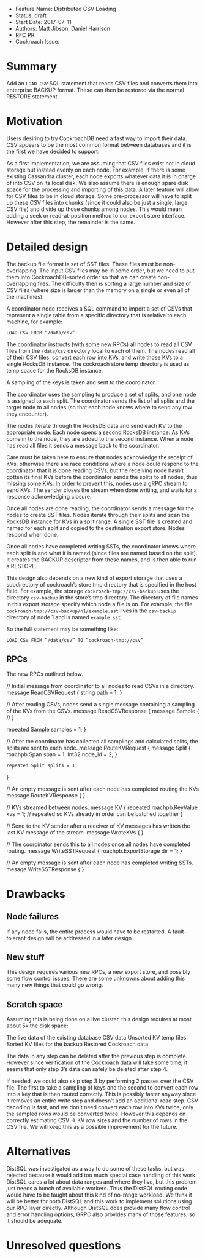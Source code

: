 - Feature Name: Distributed CSV Loading
- Status: draft
- Start Date: 2017-07-11
- Authors: Matt Jibson, Daniel Harrison
- RFC PR:
- Cockroach Issue:

# Summary

Add an `LOAD CSV` SQL statement that reads CSV files and converts them into enterprise BACKUP format. These can then be restored via the normal RESTORE statement.

# Motivation

Users desiring to try CockroachDB need a fast way to import their data. CSV appears to be the most common format between databases and it is the first we have decided to support.

As a first implementation, we are assuming that CSV files exist not in cloud storage but instead evenly on each node. For example, if there is some existing Cassandra cluster, each node exports whatever data it is in charge of into CSV on its local disk. We also assume there is enough spare disk space for the processing and importing of this data. A later feature will allow for CSV files to be in cloud storage. Some pre-processor will have to split up these CSV files into chunks (since it could also be just a single, large CSV file) and divide up those chunks among nodes. This would mean adding a seek or read-at-position method to our export store interface. However after this step, the remainder is the same.

# Detailed design

The backup file format is set of SST files. These files must be non-overlapping. The input CSV files may be in some order, but we need to put them into CockroachDB-sorted order so that we can create non-overlapping files. The difficulty then is sorting a large number and size of CSV files (where size is larger than the memory on a single or even all of the machines).

A coordinator node receives a SQL command to import a set of CSVs that represent a single table from a specific directory that is relative to each machine, for example:

`LOAD CSV FROM “/data/csv”`

The coordinator instructs (with some new RPCs) all nodes to read all CSV files from the `/data/csv` directory local to each of them. The nodes read all of their CSV files, convert each row into KVs, and write those KVs to a single RocksDB instance. The cockroach store temp directory is used as temp space for the RocksDB instance.

A sampling of the keys is taken and sent to the coordinator.

The coordinator uses the sampling to produce a set of splits, and one node is assigned to each split. The coordinator sends the list of all splits and the target node to all nodes (so that each node knows where to send any row they encounter).

The nodes iterate through the RocksDB data and send each KV to the appropriate node. Each node opens a second RocksDB instance. As KVs come in to the node, they are added to the second instance. When a node has read all files it sends a message back to the coordinator.

Care must be taken here to ensure that nodes acknowledge the receipt of KVs, otherwise there are race conditions where a node could respond to the coordinator that it is done reading CSVs, but the receiving node hasn’t gotten its final KVs before the coordinator sends the splits to all nodes, thus missing some KVs. In order to prevent this, nodes use a gRPC stream to send KVs. The sender closes the stream when done writing, and waits for a response acknowledging closure.

Once all nodes are done reading, the coordinator sends a message for the nodes to create SST files. Nodes iterate through their splits and scan the RocksDB instance for KVs in a split range. A single SST file is created and named for each split and copied to the destination export store. Nodes respond when done.

Once all nodes have completed writing SSTs, the coordinator knows where each split is and what it is named (since files are named based on the split). It creates the BACKUP descriptor from these names, and is then able to run a RESTORE.

This design also depends on a new kind of export storage that uses a subdirectory of cockroach’s store tmp directory that is specified in the host field. For example, the storage `cockroach-tmp://csv-backup` uses the directory `csv-backup` in the store’s tmp directory. The directory of file names in this export storage specify which node a file is on. For example, the file `cockroach-tmp://csv-backup/n1/example.sst` lives in the `csv-backup` directory of node 1 and is named `example.sst`.

So the full statement may be something like:

`LOAD CSV FROM “/data/csv” TO “cockroach-tmp://csv”`

## RPCs

The new RPCs outlined below.

// Initial message from coordinator to all nodes to read CSVs in a directory.
message ReadCSVRequest {
string path = 1;
}

// After reading CSVs, nodes send a single message containing a sampling of the KVs from the CSVs.
message ReadCSVResponse {
	message Sample {
		//
	}

repeated Sample samples = 1;
}

// After the coordinator has collected all samplings and calculated splits, the splits are sent to each node.
message RouteKVRequest {
	message Split {
		roachpb.Span span = 1;
		Int32 node_id = 2;
	}

	repeated Split splits = 1;
}

// An empty message is sent after each node has completed routing the KVs
message RouteKVResponse {
}

// KVs streamed between nodes.
message KV {
	repeated roachpb.KeyValue kvs = 1; // repeated so KVs already in order can be batched together
}

// Send to the KV sender after a receiver of KV messages has written the last KV message of the stream.
message WroteKVs {
}

// The coordinator sends this to all nodes once all nodes have completed routing.
message WriteSSTRequest {
	roachpb.ExportStorage dir = 1;
}

// An empty message is sent after each node has completed writing SSTs.
mesage WriteSSTResponse {
}

# Drawbacks

## Node failures

If any node fails, the entire process would have to be restarted. A fault-tolerant design will be addressed in a later design.

## New stuff

This design requires various new RPCs, a new export store, and possibly some flow control issues. There are some unknowns about adding this many new things that could go wrong.

## Scratch space

Assuming this is being done on a live cluster, this design requires at most about 5x the disk space:

The live data of the existing database
CSV data
Unsorted KV temp files
Sorted KV files for the backup
Restored Cockroach data

The data in any step can be deleted after the previous step is complete. However since verification of the Cockroach data will take some time, it seems that only step 3’s data can safely be deleted after step 4.

If needed, we could also skip step 3 by performing 2 passes over the CSV file. The first to take a sampling of keys and the second to convert each row into a key that is then routed correctly. This is possibly faster anyway since it removes an entire write step and doesn’t add an additional read step. CSV decoding is fast, and we don’t need convert each row into KVs twice, only the sampled rows would be converted twice. However this depends on correctly estimating CSV -> KV row sizes and the number of rows in the CSV file. We will keep this as a possible improvement for the future.

# Alternatives

DistSQL was investigated as a way to do some of these tasks, but was rejected because it would add too much special case handling of this work. DistSQL cares a lot about data ranges and where they live, but this problem just needs a bunch of available workers. Thus the DistSQL routing code would have to be taught about this kind of no-range workload. We think it will be better for both DistSQL and this work to implement solutions using our RPC layer directly. Although DistSQL does provide many flow control and error handling options, GRPC also provides many of those features, so it should be adequate.

# Unresolved questions
